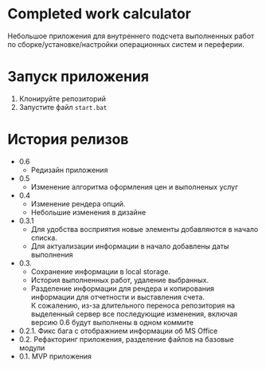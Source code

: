# Completed work calculator

Небольшое приложения для внутреннего подсчета выполненных работ по сборке/установке/настройки операционных систем и
переферии.

# Запуск приложения

1. Клонируйте репозиторий
2. Запустите файл `start.bat`

# История релизов

- 0.6
    - Редизайн приложения
- 0.5
    - Изменение алгоритма оформления цен и выполненых услуг
- 0.4
    - Изменение рендера опций.
    - Небольшие изменения в дизайне
- 0.3.1
    - Для удобства восприятия новые элементы добавляются в начало списка.
    - Для актуализации информации в начало добавлены даты выполнения
- 0.3.
    - Сохранение информации в local storage.
    - История выполненных работ, удаление выбранных.
    - Разделение информации для рендера и копирования информации для отчетности и выставления счета.  
      К сожалению, из-за длительного переноса репозитория на выделенный сервер все последующие изменения, включая версию
      0.6 будут выполнены в одном коммите
- 0.2.1. Фикс бага с отображнием информации об MS Office
- 0.2. Рефакторинг приложения, разделение файлов на базовые модули
- 0.1. MVP приложения
